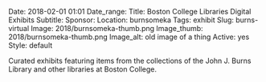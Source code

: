 Date: 2018-02-01 01:01 
Date_range:
Title: Boston College Libraries Digital Exhibits
Subtitle: 
Sponsor: 
Location: burnsomeka
Tags: exhibit
Slug: burns-virtual
Image: 2018/burnsomeka-thumb.png
Image_thumb: 2018/burnsomeka-thumb.png
Image_alt: old image of a thing
Active: yes
Style: default

Curated exhibits featuring items from the collections of the John J. Burns Library and other libraries at Boston College.